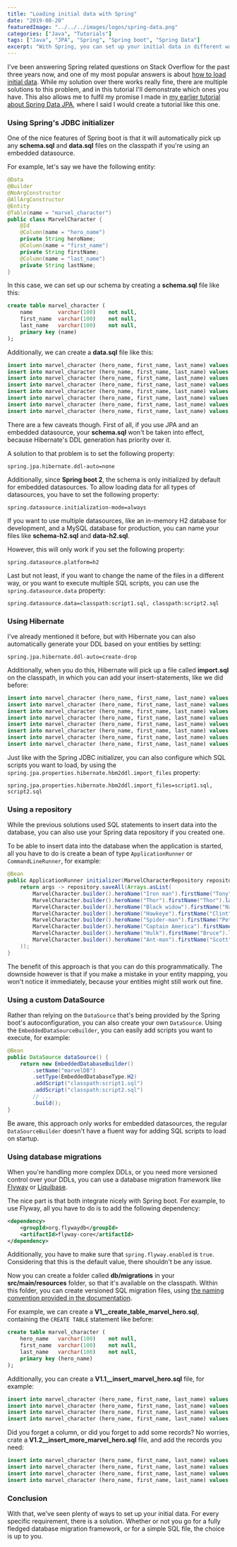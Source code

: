 ```yaml
---
title: "Loading initial data with Spring"
date: "2019-08-20"
featuredImage: "../../../images/logos/spring-data.png"
categories: ["Java", "Tutorials"]
tags: ["Java", "JPA", "Spring", "Spring boot", "Spring Data"]
excerpt: "With Spring, you can set up your initial data in different ways. In this tutorial we'll discover database migration tools, and other options."
---
```


I've been answering Spring related questions on Stack Overflow for the past three years now, and one of my most popular answers is about [how to load initial data](https://stackoverflow.com/a/38047021/1915448). While my solution over there works really fine, there are multiple solutions to this problem, and in this tutorial I'll demonstrate which ones you have. This also allows me to fulfil my promise I made in [my earlier tutorial about Spring Data JPA](/spring-data-jpa/), where I said I would create a tutorial like this one.

### Using Spring's JDBC initializer

One of the nice features of Spring boot is that it will automatically pick up any **schema.sql** and **data.sql** files on the classpath if you're using an embedded datasource.

For example, let's say we have the following entity:

```java
@Data
@Builder
@NoArgConstructor
@AllArgConstructor
@Entity
@Table(name = "marvel_character")
public class MarvelCharacter {
    @Id
    @Column(name = "hero_name")
    private String heroName;
    @Column(name = "first_name")
    private String firstName;
    @Column(name = "last_name")
    private String lastName;
}
```

In this case, we can set up our schema by creating a **schema.sql** file like this:

```sql
create table marvel_character (
    name        varchar(100)    not null,
    first_name  varchar(100)    not null,
    last_name   varchar(100)    not null,
    primary key (name)
);
```

Additionally, we can create a **data.sql** file like this:

```sql
insert into marvel_character (hero_name, first_name, last_name) values ('Iron man', 'Tony', 'Stark');
insert into marvel_character (hero_name, first_name, last_name) values ('Thor', 'Thor', 'Odinson');
insert into marvel_character (hero_name, first_name, last_name) values ('Black widow', 'Natasha', 'Romanova');
insert into marvel_character (hero_name, first_name, last_name) values ('Hawkeye', 'Clint', 'Barton');
insert into marvel_character (hero_name, first_name, last_name) values ('Spider-man', 'Peter', 'Parker');
insert into marvel_character (hero_name, first_name, last_name) values ('Captain America', 'Steve', 'Rogers');
insert into marvel_character (hero_name, first_name, last_name) values ('Hulk', 'Bruce', 'Banner');
insert into marvel_character (hero_name, first_name, last_name) values ('Ant-man', 'Scott', 'Lang');
```

There are a few caveats though. First of all, if you use JPA and an embedded datasource, your **schema.sql** won't be taken into effect, because Hibernate's DDL generation has priority over it.

A solution to that problem is to set the following property:

```
spring.jpa.hibernate.ddl-auto=none
```

Additionally, since **Spring boot 2**, the schema is only initialized by default for embedded datasources. To allow loading data for all types of datasources, you have to set the following property:

```
spring.datasource.initialization-mode=always
```

If you want to use multiple datasources, like an in-memory H2 database for development, and a MySQL database for production, you can name your files like **schema-h2.sql** and **data-h2.sql**.

However, this will only work if you set the following property:

```
spring.datasource.platform=h2
```

Last but not least, if you want to change the name of the files in a different way, or you want to execute multiple SQL scripts, you can use the `spring.datasource.data` property:

```
spring.datasource.data=classpath:script1.sql, classpath:script2.sql
```

### Using Hibernate

I've already mentioned it before, but with Hibernate you can also automatically generate your DDL based on your entities by setting:

```
spring.jpa.hibernate.ddl-auto=create-drop
```

Additionally, when you do this, Hibernate will pick up a file called **import.sql** on the classpath, in which you can add your insert-statements, like we did before:

```sql
insert into marvel_character (hero_name, first_name, last_name) values ('Iron man', 'Tony', 'Stark');
insert into marvel_character (hero_name, first_name, last_name) values ('Thor', 'Thor', 'Odinson');
insert into marvel_character (hero_name, first_name, last_name) values ('Black widow', 'Natasha', 'Romanova');
insert into marvel_character (hero_name, first_name, last_name) values ('Hawkeye', 'Clint', 'Barton');
insert into marvel_character (hero_name, first_name, last_name) values ('Spider-man', 'Peter', 'Parker');
insert into marvel_character (hero_name, first_name, last_name) values ('Captain America', 'Steve', 'Rogers');
insert into marvel_character (hero_name, first_name, last_name) values ('Hulk', 'Bruce', 'Banner');
insert into marvel_character (hero_name, first_name, last_name) values ('Ant-man', 'Scott', 'Lang');

```

Just like with the Spring JDBC initializer, you can also configure which SQL scripts you want to load, by using the `spring.jpa.properties.hibernate.hbm2ddl.import_files` property:

```
spring.jpa.properties.hibernate.hbm2ddl.import_files=script1.sql, script2.sql
```

### Using a repository

While the previous solutions used SQL statements to insert data into the database, you can also use your Spring data repository if you created one.

To be able to insert data into the database when the application is started, all you have to do is create a bean of type `ApplicationRunner` or `CommandLineRunner`, for example:

```java
@Bean
public ApplicationRunner initializer(MarvelCharacterRepository repository) {
    return args -> repository.saveAll(Arrays.asList(
        MarvelCharacter.builder().heroName("Iron man").firstName("Tony").lastName("Stark").build(),
        MarvelCharacter.builder().heroName("Thor").firstName("Thor").lastName("Odinson").build(),
        MarvelCharacter.builder().heroName("Black widow").firstName("Natasha").lastName("Romanova").build(),
        MarvelCharacter.builder().heroName("Hawkeye").firstName("Clint").lastName("Barton").build(),
        MarvelCharacter.builder().heroName("Spider-man").firstName("Peter").lastName("Parker").build(),
        MarvelCharacter.builder().heroName("Captain America").firstName("Steve").lastName("Rogers").build(),
        MarvelCharacter.builder().heroName("Hulk").firstName("Bruce").lastName("Banner").build(),
        MarvelCharacter.builder().heroName("Ant-man").firstName("Scott").lastName("Lang").build()
    ));
}
```

The benefit of this approach is that you can do this programmatically. The downside however is that if you make a mistake in your entity mapping, you won't notice it immediately, because your entities might still work out fine.

### Using a custom DataSource

Rather than relying on the `DataSource` that's being provided by the Spring boot's autoconfiguration, you can also create your own `DataSource`. Using the `EmbeddedDataSourceBuilder`, you can easily add scripts you want to execute, for example:

```java
@Bean
public DataSource dataSource() {
    return new EmbeddedDatabaseBuilder()
        .setName("marvelDB")
        .setType(EmbeddedDatabaseType.H2)
        .addScript("classpath:script1.sql")
        .addScript("classpath:script2.sql")
        // ...
        .build();
}
```

Be aware, this approach only works for embedded datasources, the regular `DataSourceBuilder` doesn't have a fluent way for adding SQL scripts to load on startup.

### Using database migrations

When you're handling more complex DDLs, or you need more versioned control over your DDLs, you can use a database migration framework like [Flyway](https://flywaydb.org/) or [Liquibase](https://www.liquibase.org/).

The nice part is that both integrate nicely with Spring boot. For example, to use Flyway, all you have to do is to add the following dependency:

```xml
<dependency>
    <groupId>org.flywaydb</groupId>
    <artifactId>flyway-core</artifactId>
</dependency>
```

Additionally, you have to make sure that `spring.flyway.enabled` is `true`. Considering that this is the default value, there shouldn't be any issue.

Now you can create a folder called **db/migrations** in your **src/main/resources** folder, so that it's available on the classpath. Within this folder, you can create versioned SQL migration files, using [the naming convention provided in the documentation](https://flywaydb.org/documentation/migrations#naming).

For example, we can create a **V1\_\_create\_table\_marvel\_hero.sql**, containing the `CREATE TABLE` statement like before:

```sql
create table marvel_character (
    hero_name   varchar(100)    not null,
    first_name  varchar(100)    not null,
    last_name   varchar(100)    not null,
    primary key (hero_name)
);
```

Additionally, you can create a **V1.1\_\_insert\_marvel\_hero.sql** file, for example:

```sql
insert into marvel_character (hero_name, first_name, last_name) values ('Iron man', 'Tony', 'Stark');
insert into marvel_character (hero_name, first_name, last_name) values ('Thor', 'Thor', 'Odinson');
insert into marvel_character (hero_name, first_name, last_name) values ('Black widow', 'Natasha', 'Romanova');
insert into marvel_character (hero_name, first_name, last_name) values ('Hawkeye', 'Clint', 'Barton');
```

Did you forget a column, or did you forget to add some records? No worries, crate a **V1.2\_\_insert\_more\_marvel\_hero.sql** file, and add the records you need:

```sql
insert into marvel_character (hero_name, first_name, last_name) values ('Spider-man', 'Peter', 'Parker');
insert into marvel_character (hero_name, first_name, last_name) values ('Captain America', 'Steve', 'Rogers');
insert into marvel_character (hero_name, first_name, last_name) values ('Hulk', 'Bruce', 'Banner');
insert into marvel_character (hero_name, first_name, last_name) values ('Ant-man', 'Scott', 'Lang');
```

### Conclusion

With that, we've seen plenty of ways to set up your initial data. For every specific requirement, there is a solution. Whether or not you go for a fully fledged database migration framework, or for a simple SQL file, the choice is up to you.
